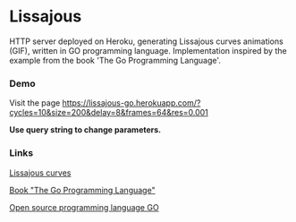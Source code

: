 # Lissajous

HTTP server deployed on Heroku, generating Lissajous curves animations (GIF), written in GO programming language. Implementation inspired by the example from the book 'The Go Programming Language'.

### Demo

Visit the page https://lissajous-go.herokuapp.com/?cycles=10&size=200&delay=8&frames=64&res=0.001

__Use query string to change parameters.__

### Links

[Lissajous curves](https://en.wikipedia.org/wiki/Lissajous_curve)

[Book "The Go Programming Language"](https://books.google.pl/books/about/The_Go_Programming_Language.html?id=SJHvCgAAQBAJ&source=kp_cover&redir_esc=y)

[Open source programming language GO](https://golang.org/)
